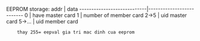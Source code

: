 EEPROM storage: 
        addr                |       data
----------------------------|--------------------------
        0                   |       have master card
        1                   |       number of member card
        2->5                |       uid master card
        5->...              |       uid member card

        thay 255= eepval gia tri mac dinh cua eeprom